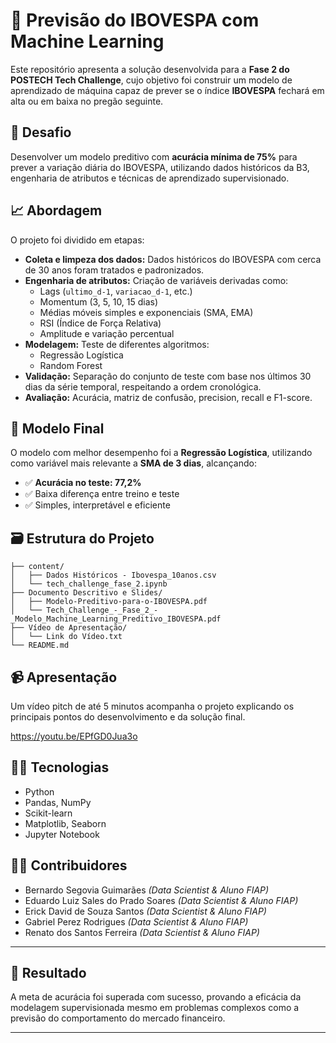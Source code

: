 # 🔮 Previsão do IBOVESPA com Machine Learning

Este repositório apresenta a solução desenvolvida para a **Fase 2 do POSTECH Tech Challenge**, cujo objetivo foi construir um modelo de aprendizado de máquina capaz de prever se o índice **IBOVESPA** fechará em alta ou em baixa no pregão seguinte.

## 📌 Desafio
Desenvolver um modelo preditivo com **acurácia mínima de 75%** para prever a variação diária do IBOVESPA, utilizando dados históricos da B3, engenharia de atributos e técnicas de aprendizado supervisionado.

## 📈 Abordagem
O projeto foi dividido em etapas:

- **Coleta e limpeza dos dados:** Dados históricos do IBOVESPA com cerca de 30 anos foram tratados e padronizados.
- **Engenharia de atributos:** Criação de variáveis derivadas como:
  - Lags (`ultimo_d-1`, `variacao_d-1`, etc.)
  - Momentum (3, 5, 10, 15 dias)
  - Médias móveis simples e exponenciais (SMA, EMA)
  - RSI (Índice de Força Relativa)
  - Amplitude e variação percentual
- **Modelagem:** Teste de diferentes algoritmos:
  - Regressão Logística
  - Random Forest
- **Validação:** Separação do conjunto de teste com base nos últimos 30 dias da série temporal, respeitando a ordem cronológica.
- **Avaliação:** Acurácia, matriz de confusão, precision, recall e F1-score.

## 🧠 Modelo Final
O modelo com melhor desempenho foi a **Regressão Logística**, utilizando como variável mais relevante a **SMA de 3 dias**, alcançando:

- ✅ **Acurácia no teste: 77,2%**
- ✅ Baixa diferença entre treino e teste
- ✅ Simples, interpretável e eficiente

## 🗃️ Estrutura do Projeto
```
├── content/
│   ├── Dados Históricos - Ibovespa_10anos.csv
│   └── tech_challenge_fase_2.ipynb
├── Documento Descritivo e Slides/
│   ├── Modelo-Preditivo-para-o-IBOVESPA.pdf
│   └── Tech_Challenge_-_Fase_2_-_Modelo_Machine_Learning_Preditivo_IBOVESPA.pdf
├── Vídeo de Apresentação/
│   └── Link do Vídeo.txt
└── README.md
```

## 📹 Apresentação
Um vídeo pitch de até 5 minutos acompanha o projeto explicando os principais pontos do desenvolvimento e da solução final.

<a>https://youtu.be/EPfGD0Jua3o</a>

## 🧑‍💻 Tecnologias
- Python
- Pandas, NumPy
- Scikit-learn
- Matplotlib, Seaborn
- Jupyter Notebook

## 👨‍🏫 Contribuidores
- Bernardo Segovia Guimarães *(Data Scientist & Aluno FIAP)*
- Eduardo Luiz Sales do Prado Soares *(Data Scientist & Aluno FIAP)*
- Erick David de Souza Santos *(Data Scientist & Aluno FIAP)*
- Gabriel Perez Rodrigues *(Data Scientist & Aluno FIAP)*
- Renato dos Santos Ferreira *(Data Scientist & Aluno FIAP)*

---

## 🏁 Resultado
A meta de acurácia foi superada com sucesso, provando a eficácia da modelagem supervisionada mesmo em problemas complexos como a previsão do comportamento do mercado financeiro.

---
